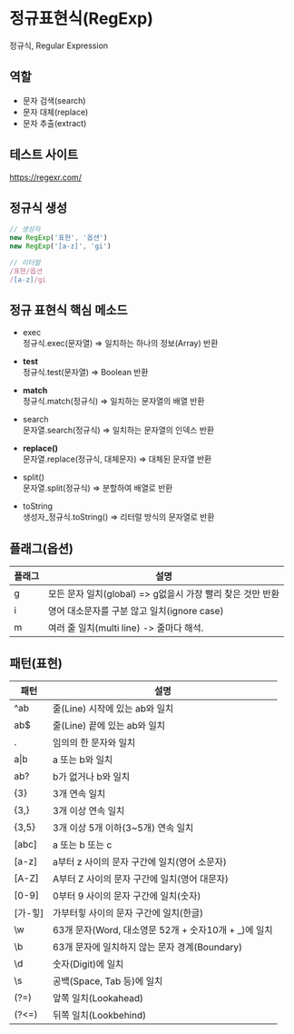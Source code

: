 # 정규표현식(RegExp)

정규식, Regular Expression

## 역할


- 문자 검색(search)
- 문자 대체(replace)
- 문자 추출(extract)


## 테스트 사이트

https://regexr.com/

## 정규식 생성

```js
// 생성자
new RegExp('표현', '옵션')
new RegExp('[a-z]', 'gi')

// 리터럴
/표현/옵션
/[a-z]/gi
```


## 정규 표현식 핵심 메소드

- exec  
    정규식.exec(문자열) => 일치하는 하나의 정보(Array) 반환

- **test**   
    정규식.test(문자열) => Boolean 반환

- **match**   
    정규식.match(정규식) => 일치하는 문자열의 배열 반환

- search  
    문자열.search(정규식) => 일치하는 문자열의 인덱스 반환

- **replace()**  
    문자열.replace(정규식, 대체문자) => 대체된 문자열 반환

- split()  
    문자열.split(정규식) => 분할하여 배열로 반환

- toString  
    생성자_정규식.toString() => 리터럴 방식의 문자열로 반환

## 플래그(옵션)

플래그 | 설명
--|--
g | 모든 문자 일치(global) => g없을시 가장 빨리 찾은 것만 반환
i | 영어 대소문자를 구분 않고 일치(ignore case)
m | 여러 줄 일치(multi line)  -> 줄마다 해석.

## 패턴(표현)

패턴 | 설명
--|--
^ab | 줄(Line) 시작에 있는 ab와 일치
ab$ | 줄(Line) 끝에 있는 ab와 일치
. | 임의의 한 문자와 일치  
a\|b | a 또는 b와 일치  
ab? | b가 없거나 b와 일치
{3} | 3개 연속 일치
{3,} | 3개 이상 연속 일치
{3,5} | 3개 이상 5개 이하(3~5개) 연속 일치
[abc] | a 또는 b 또는 c
[a-z] | a부터 z 사이의 문자 구간에 일치(영어 소문자)
[A-Z] | A부터 Z 사이의 문자 구간에 일치(영어 대문자)
[0-9] | 0부터 9 사이의 문자 구간에 일치(숫자)
[가-힣] | 가부터힣 사이의 문자 구간에 일치(한글)
\\w | 63개 문자(Word, 대소영문 52개 + 숫자10개 + _)에 일치
\\b | 63개 문자에 일치하지 않는 문자 경계(Boundary)
\\d | 숫자(Digit)에 일치
\\s | 공백(Space, Tab 등)에 일치
(?=) | 앞쪽 일치(Lookahead)
(?<=) | 뒤쪽 일치(Lookbehind)
